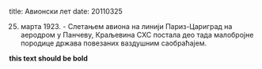 title: Авионски лет
date: 20110325

25. марта 1923. - Слетањем авиона на линији Париз-Цариград на
аеродром у Панчеву, Краљевина СХС постала део тада малобројне породице
држава повезаних ваздушним саобраћајем. 

**this text should be bold**
